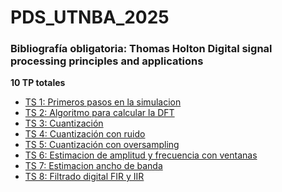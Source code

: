 # PDS_UTNBA_2025

### Bibliografía obligatoria: Thomas Holton Digital signal processing principles and applications<br/>
**10 TP totales** <br/>
+ [TS 1: Primeros pasos en la simulacion](https://github.com/mnoe893/PDS_UTNBA_2025/blob/main/TS1_Generador_de_ondas.ipynb)
+ [TS 2: Algoritmo para calcular la DFT](https://nbviewer.jupyter.org/github/mnoe893/PDS_UTNBA_2025/blob/main/TS2_DFT.ipynb)
+ [TS 3: Cuantización](https://nbviewer.org/github/mnoe893/PDS_UTNBA_2025/blob/main/TS3_cuantizacion_p1.ipynb)
+ [TS 4: Cuantización con ruido](https://nbviewer.org/github/mnoe893/PDS_UTNBA_2025/blob/main/TS4_cuantizacion_p2.ipynb)
+ [TS 5: Cuantización con oversampling](https://nbviewer.org/github/mnoe893/PDS_UTNBA_2025/blob/main/TS5_cuantizacion.ipynb)
+ [TS 6: Estimacion de amplitud y frecuencia con ventanas](https://nbviewer.org/github/mnoe893/PDS_UTNBA_2025/blob/main/TS6_estimacion_espectral.ipynb)
+ [TS 7: Estimacion ancho de banda](https://nbviewer.org/github/mnoe893/PDS_UTNBA_2025/blob/main/TS7_estim_ancho_de_banda.ipynb)
+ [TS 8: Filtrado digital FIR y IIR]()